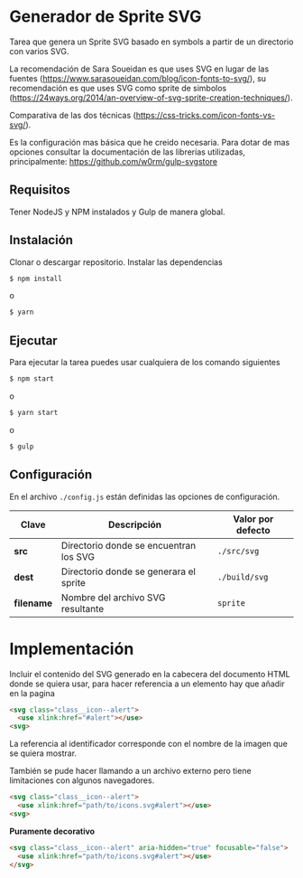 # Generador de Sprite SVG
Tarea que genera un Sprite SVG basado en symbols a partir de un directorio con varios SVG.

La recomendación de Sara Soueidan es que uses SVG en lugar de las fuentes (https://www.sarasoueidan.com/blog/icon-fonts-to-svg/),
su recomendación es que uses SVG como sprite de simbolos (https://24ways.org/2014/an-overview-of-svg-sprite-creation-techniques/).

Comparativa de las dos técnicas (https://css-tricks.com/icon-fonts-vs-svg/).


Es la configuración mas básica que he creido necesaria. Para dotar de mas opciones consultar la documentación de las librerías utilizadas, principalmente: https://github.com/w0rm/gulp-svgstore

## Requisitos
Tener NodeJS y NPM instalados y Gulp de manera global.

## Instalación
Clonar o descargar repositorio.
Instalar las dependencias
```bash
$ npm install
```
o
```bash
$ yarn
```

## Ejecutar

Para ejecutar la tarea puedes usar cualquiera de los comando siguientes

```bash
$ npm start
```
o
```bash
$ yarn start
```
o
```bash
$ gulp
```

## Configuración

En el archivo `./config.js` están definidas las opciones de configuración.

Clave | Descripción | Valor por defecto
--- | --- | ---
**src**  | Directorio donde se encuentran los SVG  | `./src/svg`
**dest** | Directorio donde se generara el sprite | `./build/svg`
**filename** | Nombre del archivo SVG resultante | `sprite`


# Implementación

Incluir el contenido del SVG generado en la cabecera del documento HTML donde se quiera usar, para hacer referencia a un elemento hay que añadir en la pagina

```HTML
<svg class="class__icon--alert">
  <use xlink:href="#alert"></use>
<svg>
```
La referencia al identificador corresponde con el nombre de la imagen que se quiera mostrar.

También se pude hacer llamando a un archivo externo pero tiene limitaciones con algunos navegadores.

```HTML
<svg class="class__icon--alert">
  <use xlink:href="path/to/icons.svg#alert"></use>
<svg>
```

**Puramente decorativo**
```HTML
<svg class="class__icon--alert" aria-hidden="true" focusable="false">
  <use xlink:href="path/to/icons.svg#alert"></use>
</svg>
```
